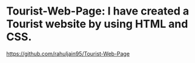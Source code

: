 # Tourist-Web-Page: I have created a Tourist website by using HTML and CSS.
 https://github.com/rahuljain95/Tourist-Web-Page
